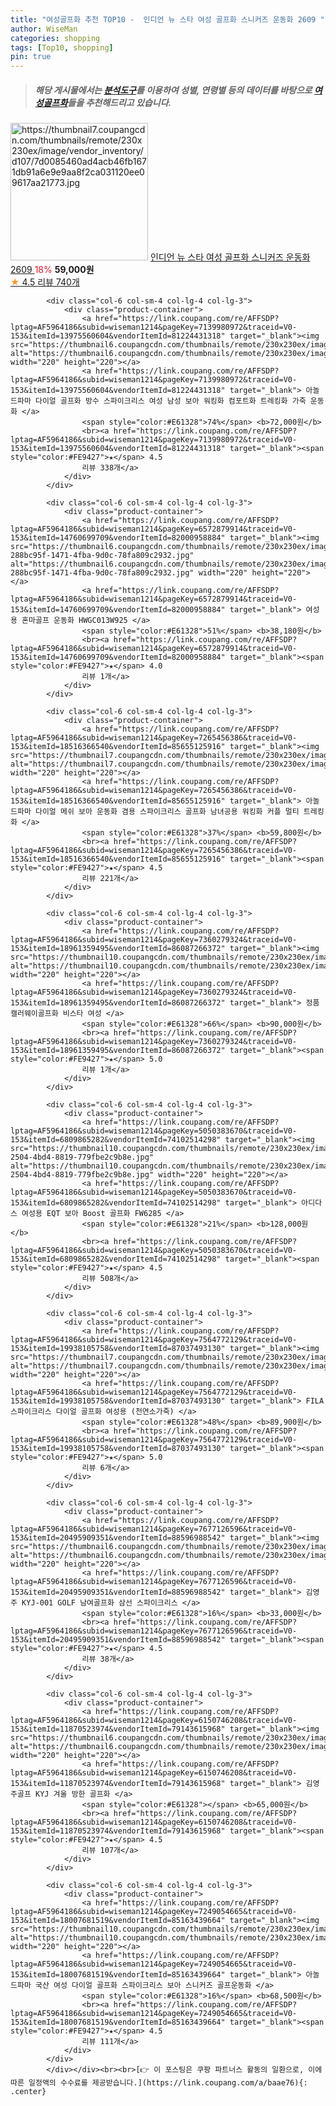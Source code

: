 ```yaml
---
title: "여성골프화 추천 TOP10 -  인디언 뉴 스타 여성 골프화 스니커즈 운동화 2609 "
author: WiseMan
categories: shopping
tags: [Top10, shopping]
pin: true
---
```


> ##### 해당 게시물에서는 [**분석도구**](https://itemscout.io/)를 이용하여 **성별**, **연령별** 등의 데이터를 바탕으로 [**여성골프화**](https://link.coupang.com/a/baae76)들을 추천해드리고 있습니다.
<div class="container"><div class="row">
            <div class="col-6 col-sm-4 col-lg-4 col-lg-3">
                <div class="product-container">
                    <a href="https://link.coupang.com/re/AFFSDP?lptag=AF5964186&subid=wiseman1214&pageKey=6763038425&traceid=V0-153&itemId=15855627928&vendorItemId=83275607883" target="_blank"><img src="https://thumbnail7.coupangcdn.com/thumbnails/remote/230x230ex/image/vendor_inventory/d107/7d0085460ad4acb46fb1671db91a6e9e9aa8f2ca031120ee09617aa21773.jpg" alt="https://thumbnail7.coupangcdn.com/thumbnails/remote/230x230ex/image/vendor_inventory/d107/7d0085460ad4acb46fb1671db91a6e9e9aa8f2ca031120ee09617aa21773.jpg" width="220" height="220"></a>
                    <a href="https://link.coupang.com/re/AFFSDP?lptag=AF5964186&subid=wiseman1214&pageKey=6763038425&traceid=V0-153&itemId=15855627928&vendorItemId=83275607883" target="_blank"> 인디언 뉴 스타 여성 골프화 스니커즈 운동화 2609 </a>
                    <span style="color:#E61328">18%</span> <b>59,000원</b>
                    <br><a href="https://link.coupang.com/re/AFFSDP?lptag=AF5964186&subid=wiseman1214&pageKey=6763038425&traceid=V0-153&itemId=15855627928&vendorItemId=83275607883" target="_blank"><span style="color:#FE9427">★</span> 4.5
                    리뷰 740개</a>
                </div>
            </div>
            
            <div class="col-6 col-sm-4 col-lg-4 col-lg-3">
                <div class="product-container">
                    <a href="https://link.coupang.com/re/AFFSDP?lptag=AF5964186&subid=wiseman1214&pageKey=7139980972&traceid=V0-153&itemId=13975560604&vendorItemId=81224431318" target="_blank"><img src="https://thumbnail6.coupangcdn.com/thumbnails/remote/230x230ex/image/vendor_inventory/c801/ccf87362b333b1181d07412fedbba1e58e4a7ad3eacfbb107f9047f2b9f3.jpg" alt="https://thumbnail6.coupangcdn.com/thumbnails/remote/230x230ex/image/vendor_inventory/c801/ccf87362b333b1181d07412fedbba1e58e4a7ad3eacfbb107f9047f2b9f3.jpg" width="220" height="220"></a>
                    <a href="https://link.coupang.com/re/AFFSDP?lptag=AF5964186&subid=wiseman1214&pageKey=7139980972&traceid=V0-153&itemId=13975560604&vendorItemId=81224431318" target="_blank"> 아놀드파마 다이얼 골프화 방수 스파이크리스 여성 남성 보아 워킹화 컴포트화 트레킹화 가죽 운동화 </a>
                    <span style="color:#E61328">74%</span> <b>72,000원</b>
                    <br><a href="https://link.coupang.com/re/AFFSDP?lptag=AF5964186&subid=wiseman1214&pageKey=7139980972&traceid=V0-153&itemId=13975560604&vendorItemId=81224431318" target="_blank"><span style="color:#FE9427">★</span> 4.5
                    리뷰 338개</a>
                </div>
            </div>
            
            <div class="col-6 col-sm-4 col-lg-4 col-lg-3">
                <div class="product-container">
                    <a href="https://link.coupang.com/re/AFFSDP?lptag=AF5964186&subid=wiseman1214&pageKey=6572879914&traceid=V0-153&itemId=14760699709&vendorItemId=82000958884" target="_blank"><img src="https://thumbnail6.coupangcdn.com/thumbnails/remote/230x230ex/image/retail/images/4534408955859750-288bc95f-1471-4fba-9d0c-78fa809c2932.jpg" alt="https://thumbnail6.coupangcdn.com/thumbnails/remote/230x230ex/image/retail/images/4534408955859750-288bc95f-1471-4fba-9d0c-78fa809c2932.jpg" width="220" height="220"></a>
                    <a href="https://link.coupang.com/re/AFFSDP?lptag=AF5964186&subid=wiseman1214&pageKey=6572879914&traceid=V0-153&itemId=14760699709&vendorItemId=82000958884" target="_blank"> 여성용 혼마골프 운동화 HWGC013W925 </a>
                    <span style="color:#E61328">51%</span> <b>38,180원</b>
                    <br><a href="https://link.coupang.com/re/AFFSDP?lptag=AF5964186&subid=wiseman1214&pageKey=6572879914&traceid=V0-153&itemId=14760699709&vendorItemId=82000958884" target="_blank"><span style="color:#FE9427">★</span> 4.0
                    리뷰 1개</a>
                </div>
            </div>
            
            <div class="col-6 col-sm-4 col-lg-4 col-lg-3">
                <div class="product-container">
                    <a href="https://link.coupang.com/re/AFFSDP?lptag=AF5964186&subid=wiseman1214&pageKey=7265456386&traceid=V0-153&itemId=18516366540&vendorItemId=85655125916" target="_blank"><img src="https://thumbnail7.coupangcdn.com/thumbnails/remote/230x230ex/image/vendor_inventory/3123/c7b1053c8602596657feef462e4d6521a42090ee20f7a5ad216f9ab73d8c.jpg" alt="https://thumbnail7.coupangcdn.com/thumbnails/remote/230x230ex/image/vendor_inventory/3123/c7b1053c8602596657feef462e4d6521a42090ee20f7a5ad216f9ab73d8c.jpg" width="220" height="220"></a>
                    <a href="https://link.coupang.com/re/AFFSDP?lptag=AF5964186&subid=wiseman1214&pageKey=7265456386&traceid=V0-153&itemId=18516366540&vendorItemId=85655125916" target="_blank"> 아놀드파마 다이얼 메쉬 보아 운동화 겸용 스파이크리스 골프화 남녀공용 워킹화 커플 멀티 트레킹화 </a>
                    <span style="color:#E61328">37%</span> <b>59,800원</b>
                    <br><a href="https://link.coupang.com/re/AFFSDP?lptag=AF5964186&subid=wiseman1214&pageKey=7265456386&traceid=V0-153&itemId=18516366540&vendorItemId=85655125916" target="_blank"><span style="color:#FE9427">★</span> 4.5
                    리뷰 221개</a>
                </div>
            </div>
            
            <div class="col-6 col-sm-4 col-lg-4 col-lg-3">
                <div class="product-container">
                    <a href="https://link.coupang.com/re/AFFSDP?lptag=AF5964186&subid=wiseman1214&pageKey=7360279324&traceid=V0-153&itemId=18961359495&vendorItemId=86087266372" target="_blank"><img src="https://thumbnail10.coupangcdn.com/thumbnails/remote/230x230ex/image/vendor_inventory/52e7/c136d5c6f081007256d9c6d0aa98016131b5d86c7c541449dc9d30348d97.jpg" alt="https://thumbnail10.coupangcdn.com/thumbnails/remote/230x230ex/image/vendor_inventory/52e7/c136d5c6f081007256d9c6d0aa98016131b5d86c7c541449dc9d30348d97.jpg" width="220" height="220"></a>
                    <a href="https://link.coupang.com/re/AFFSDP?lptag=AF5964186&subid=wiseman1214&pageKey=7360279324&traceid=V0-153&itemId=18961359495&vendorItemId=86087266372" target="_blank"> 정품 캘러웨이골프화 비스타 여성 </a>
                    <span style="color:#E61328">66%</span> <b>90,000원</b>
                    <br><a href="https://link.coupang.com/re/AFFSDP?lptag=AF5964186&subid=wiseman1214&pageKey=7360279324&traceid=V0-153&itemId=18961359495&vendorItemId=86087266372" target="_blank"><span style="color:#FE9427">★</span> 5.0
                    리뷰 1개</a>
                </div>
            </div>
            
            <div class="col-6 col-sm-4 col-lg-4 col-lg-3">
                <div class="product-container">
                    <a href="https://link.coupang.com/re/AFFSDP?lptag=AF5964186&subid=wiseman1214&pageKey=5050383670&traceid=V0-153&itemId=6809865282&vendorItemId=74102514298" target="_blank"><img src="https://thumbnail10.coupangcdn.com/thumbnails/remote/230x230ex/image/retail/images/2021/02/22/17/7/4419874f-2504-4bd4-8819-779fbe2c9b8e.jpg" alt="https://thumbnail10.coupangcdn.com/thumbnails/remote/230x230ex/image/retail/images/2021/02/22/17/7/4419874f-2504-4bd4-8819-779fbe2c9b8e.jpg" width="220" height="220"></a>
                    <a href="https://link.coupang.com/re/AFFSDP?lptag=AF5964186&subid=wiseman1214&pageKey=5050383670&traceid=V0-153&itemId=6809865282&vendorItemId=74102514298" target="_blank"> 아디다스 여성용 EQT 보아 Boost 골프화 FW6285 </a>
                    <span style="color:#E61328">21%</span> <b>128,000원</b>
                    <br><a href="https://link.coupang.com/re/AFFSDP?lptag=AF5964186&subid=wiseman1214&pageKey=5050383670&traceid=V0-153&itemId=6809865282&vendorItemId=74102514298" target="_blank"><span style="color:#FE9427">★</span> 4.5
                    리뷰 508개</a>
                </div>
            </div>
            
            <div class="col-6 col-sm-4 col-lg-4 col-lg-3">
                <div class="product-container">
                    <a href="https://link.coupang.com/re/AFFSDP?lptag=AF5964186&subid=wiseman1214&pageKey=7564772129&traceid=V0-153&itemId=19938105758&vendorItemId=87037493130" target="_blank"><img src="https://thumbnail7.coupangcdn.com/thumbnails/remote/230x230ex/image/vendor_inventory/c0be/f3cf6a42cd2b39fe65f9a93cf6d21df48e91967521670bbc1d1ca6e2af3b.jpg" alt="https://thumbnail7.coupangcdn.com/thumbnails/remote/230x230ex/image/vendor_inventory/c0be/f3cf6a42cd2b39fe65f9a93cf6d21df48e91967521670bbc1d1ca6e2af3b.jpg" width="220" height="220"></a>
                    <a href="https://link.coupang.com/re/AFFSDP?lptag=AF5964186&subid=wiseman1214&pageKey=7564772129&traceid=V0-153&itemId=19938105758&vendorItemId=87037493130" target="_blank"> FILA 스파이크리스 다이얼 골프화 여성용 (천연소가죽) </a>
                    <span style="color:#E61328">48%</span> <b>89,900원</b>
                    <br><a href="https://link.coupang.com/re/AFFSDP?lptag=AF5964186&subid=wiseman1214&pageKey=7564772129&traceid=V0-153&itemId=19938105758&vendorItemId=87037493130" target="_blank"><span style="color:#FE9427">★</span> 5.0
                    리뷰 6개</a>
                </div>
            </div>
            
            <div class="col-6 col-sm-4 col-lg-4 col-lg-3">
                <div class="product-container">
                    <a href="https://link.coupang.com/re/AFFSDP?lptag=AF5964186&subid=wiseman1214&pageKey=7677126596&traceid=V0-153&itemId=20495909351&vendorItemId=88596988542" target="_blank"><img src="https://thumbnail6.coupangcdn.com/thumbnails/remote/230x230ex/image/vendor_inventory/97ee/da25bdde521e568f07989c8f32363621942236bdfc69c398b70b44ea9520.jpg" alt="https://thumbnail6.coupangcdn.com/thumbnails/remote/230x230ex/image/vendor_inventory/97ee/da25bdde521e568f07989c8f32363621942236bdfc69c398b70b44ea9520.jpg" width="220" height="220"></a>
                    <a href="https://link.coupang.com/re/AFFSDP?lptag=AF5964186&subid=wiseman1214&pageKey=7677126596&traceid=V0-153&itemId=20495909351&vendorItemId=88596988542" target="_blank"> 김영주 KYJ-001 GOLF 남여골프화 삼선 스파이크리스 </a>
                    <span style="color:#E61328">16%</span> <b>33,000원</b>
                    <br><a href="https://link.coupang.com/re/AFFSDP?lptag=AF5964186&subid=wiseman1214&pageKey=7677126596&traceid=V0-153&itemId=20495909351&vendorItemId=88596988542" target="_blank"><span style="color:#FE9427">★</span> 4.5
                    리뷰 38개</a>
                </div>
            </div>
            
            <div class="col-6 col-sm-4 col-lg-4 col-lg-3">
                <div class="product-container">
                    <a href="https://link.coupang.com/re/AFFSDP?lptag=AF5964186&subid=wiseman1214&pageKey=6150746208&traceid=V0-153&itemId=11870523974&vendorItemId=79143615968" target="_blank"><img src="https://thumbnail6.coupangcdn.com/thumbnails/remote/230x230ex/image/vendor_inventory/5115/04eec720cc4181ceae8845c3e4d733a51a625590b43d1dd149425dc73766.jpg" alt="https://thumbnail6.coupangcdn.com/thumbnails/remote/230x230ex/image/vendor_inventory/5115/04eec720cc4181ceae8845c3e4d733a51a625590b43d1dd149425dc73766.jpg" width="220" height="220"></a>
                    <a href="https://link.coupang.com/re/AFFSDP?lptag=AF5964186&subid=wiseman1214&pageKey=6150746208&traceid=V0-153&itemId=11870523974&vendorItemId=79143615968" target="_blank"> 김영주골프 KYJ 겨울 방한 골프화 </a>
                    <span style="color:#E61328"></span> <b>65,000원</b>
                    <br><a href="https://link.coupang.com/re/AFFSDP?lptag=AF5964186&subid=wiseman1214&pageKey=6150746208&traceid=V0-153&itemId=11870523974&vendorItemId=79143615968" target="_blank"><span style="color:#FE9427">★</span> 4.5
                    리뷰 107개</a>
                </div>
            </div>
            
            <div class="col-6 col-sm-4 col-lg-4 col-lg-3">
                <div class="product-container">
                    <a href="https://link.coupang.com/re/AFFSDP?lptag=AF5964186&subid=wiseman1214&pageKey=7249054665&traceid=V0-153&itemId=18007681519&vendorItemId=85163439664" target="_blank"><img src="https://thumbnail10.coupangcdn.com/thumbnails/remote/230x230ex/image/vendor_inventory/fa95/12c5b9b0a3dcb8667464a7a0e0103220b90bef75f8cdb82dcad5c6577b16.jpg" alt="https://thumbnail10.coupangcdn.com/thumbnails/remote/230x230ex/image/vendor_inventory/fa95/12c5b9b0a3dcb8667464a7a0e0103220b90bef75f8cdb82dcad5c6577b16.jpg" width="220" height="220"></a>
                    <a href="https://link.coupang.com/re/AFFSDP?lptag=AF5964186&subid=wiseman1214&pageKey=7249054665&traceid=V0-153&itemId=18007681519&vendorItemId=85163439664" target="_blank"> 아놀드파마 국산 여성 다이얼 골프화 스파이크리스 보아 스니커즈 골프운동화 </a>
                    <span style="color:#E61328">16%</span> <b>68,500원</b>
                    <br><a href="https://link.coupang.com/re/AFFSDP?lptag=AF5964186&subid=wiseman1214&pageKey=7249054665&traceid=V0-153&itemId=18007681519&vendorItemId=85163439664" target="_blank"><span style="color:#FE9427">★</span> 4.5
                    리뷰 111개</a>
                </div>
            </div>
            </div></div><br><br>[👉 이 포스팅은 쿠팡 파트너스 활동의 일환으로, 이에 따른 일정액의 수수료를 제공받습니다.](https://link.coupang.com/a/baae76){: .center}